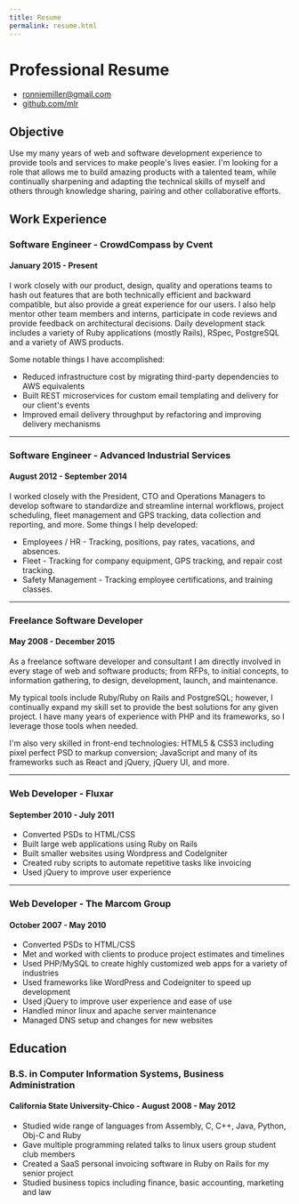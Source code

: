 ```yaml
---
title: Resume
permalink: resume.html
---
```


# Professional Resume
* [ronniemiller@gmail.com](mailto:ronniemiller@gmail.com)
* [github.com/mlr](http://github.com/mlr)

## Objective

Use my many years of web and software development experience to provide tools
and services to make people's lives easier.  I'm looking for a role that allows
me to build amazing products with a talented team, while continually sharpening
and adapting the technical skills of myself and others through knowledge sharing,
pairing and other collaborative efforts.

## Work Experience

### Software Engineer - CrowdCompass by Cvent

#### January 2015 - Present

I work closely with our product, design, quality and operations teams to hash
out features that are both technically efficient and backward compatible, but
also provide a great experience for our users. I also help mentor other team
members and interns, participate in code reviews and provide feedback on
architectural decisions. Daily development stack includes a variety of Ruby
applications (mostly Rails), RSpec, PostgreSQL and a variety of AWS products.

Some notable things I have accomplished:

* Reduced infrastructure cost by migrating third-party dependencies to AWS equivalents
* Built REST microservices for custom email templating and delivery for our client's events
* Improved email delivery throughput by refactoring and improving delivery mechanisms

---

### Software Engineer - Advanced Industrial Services

#### August 2012 - September 2014

I worked closely with the President, CTO and Operations Managers to develop software to
standardize and streamline internal workflows, project scheduling, fleet management and
GPS tracking, data collection and reporting, and more.  Some things I help developed:

* Employees / HR - Tracking, positions, pay rates, vacations, and absences.
* Fleet - Tracking for company equipment, GPS tracking, and repair cost tracking.
* Safety Management - Tracking employee certifications, and training classes.

---

### Freelance Software Developer

#### May 2008 - December 2015

As a freelance software developer and consultant I am directly involved in every stage
of web and software products; from RFPs, to initial concepts, to information gathering,
to design, development, launch, and maintenance.

My typical tools include Ruby/Ruby on Rails and PostgreSQL; however, I continually expand
my skill set to provide the best solutions for any given project. I have many years of
experience with PHP and its frameworks, so I leverage those tools when needed.

I'm also very skilled in front-end technologies: HTML5 & CSS3 including pixel perfect
PSD to markup conversion; JavaScript and many of its frameworks such as React and
jQuery, jQuery UI, and more.

---

### Web Developer - Fluxar

#### September 2010 - July 2011

* Converted PSDs to HTML/CSS
* Built large web applications using Ruby on Rails
* Built smaller websites using Wordpress and CodeIgniter
* Created ruby scripts to automate repetitive tasks like invoicing
* Used jQuery to improve user experience

---

### Web Developer - The Marcom Group

#### October 2007 - May 2010

* Converted PSDs to HTML/CSS
* Met and worked with clients to produce project estimates and timelines
* Used PHP/MySQL to create highly customized web apps for a variety of industries
* Used frameworks like WordPress and Codeigniter to speed up development
* Used jQuery to improve user experience and ease of use
* Handled minor linux and apache server maintenance
* Managed DNS setup and changes for new websites

## Education

### B.S. in Computer Information Systems, Business Administration

#### California State University-Chico - August 2008 - May 2012

* Studied wide range of languages from Assembly, C, C++, Java, Python, Obj-C and Ruby
* Gave multiple programming related talks to linux users group student club members
* Created a SaaS personal invoicing software in Ruby on Rails for my senior project
* Studied business topics including finance, basic accounting, marketing and law
